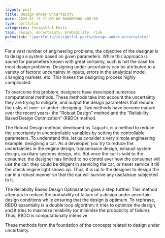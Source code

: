 ```yaml
---
layout: post
title: Design Under Uncertainty
date: 2020-01-19 21:00:00.000000000 +05:30
type: portfolio
categories: Insightful Posts
tags: design, uncertainty, probability, risk
permalink: "/portfolio/insightful-posts/design-under-uncertainty/"
---
```


For a vast number of engineering problems, the objective of the designer is to design a system based on given parameters. While this approach is sound for parameters known with great certainty, such is not the case for most design problems. Designing under uncertainty can be attributed to a variety of factors: uncertainty in inputs, errors in the analytical model, changing markets, etc. This makes the designing process highly complicated.

To overcome this problem, designers have developed numerous computational methods. These methods take into account the uncertainty they are trying to mitigate, and output the design parameters that reduce the risks of over- or under- designing. Two methods have become mature over the recent years- the "Robust Design" method and the "Reliability Based Design Optimization" (RBDO) method.

The Robust Design method, developed by Taguchi, is a method to reduce the uncertainty in uncontrollable variables by setting the controllable parameters. To understand this, let us consider a very simple engineering example: designing a car. As a developer, you try to reduce the uncertainties in the engine design, transmission design, exhaust system design, auxiliary systems design, etc. But once the car is sold to the consumer, the designer has limited to no control over how the consumer will use the car: they could be diligent in servicing the car, or never service it till the check engine light shows up. Thus, it is up to the designer to design the car in a robust manner so that the car will survive any use/absue subjected to it.

The Reliability Based Design Optimization goes a step further. This method attempts to reduce the probability of failure of a design under uncertain design conditions while ensuring that the design is optimum. To rephrase, RBDO essentially is a double loop algorithm: it tries to optimize the design, and it tries to maximize reliability (or minimize the probability of failure). Thus, RBDO is computationally intensive.

These methods form the foundation of the concepts related to design under uncertainty.
